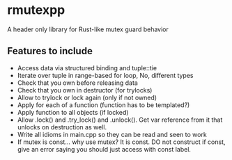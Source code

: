 # rmutexpp
A header only library for Rust-like mutex guard behavior



## Features to include 
- Access data via structured binding and tuple::tie
- Iterate over tuple in range-based for loop, No, different types
- Check that you own before releasing data
- Check that you own in destructor (for trylocks)
- Allow to trylock or lock again (only if not owned)
- Apply for each of a function (function has to be templated?)
- Apply function to all objects (if locked)
- Allow .lock() and .try_lock() and .unlock(). Get var reference from it that unlocks on destruction as well.
- Write all idioms in main.cpp so they can be read and seen to work
- If mutex is const... why use mutex? It is const. DO not construct if const, give an error saying you should just access with const label.